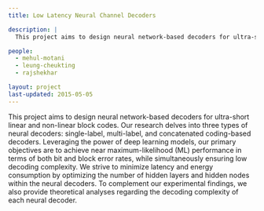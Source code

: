 ```yaml
---
title: Low Latency Neural Channel Decoders

description: |
  This project aims to design neural network-based decoders for ultra-short linear and non-linear block codes.

people:
  - mehul-motani
  - leung-cheukting
  - rajshekhar

layout: project
last-updated: 2015-05-05
---
```


This project aims to design neural network-based decoders for ultra-short linear and non-linear block codes. Our research delves into three types of neural decoders: single-label, multi-label, and concatenated coding-based decoders. Leveraging the power of deep learning models, our primary objectives are to achieve near maximum-likelihood (ML) performance in terms of both bit and block error rates, while simultaneously ensuring low decoding complexity. We strive to minimize latency and energy consumption by optimizing the number of hidden layers and hidden nodes within the neural decoders. To complement our experimental findings, we also provide theoretical analyses regarding the decoding complexity of each neural decoder.
